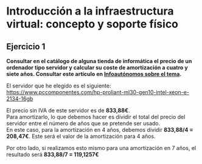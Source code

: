 # Introducción a la infraestructura virtual: concepto y soporte físico

## Ejercicio 1
**Consultar en el catálogo de alguna tienda de informática el precio de un ordenador tipo servidor y calcular su coste de amortización a cuatro y siete años. Consultar este artículo en [Infoautónomos sobre el tema](https://infoautonomos.eleconomista.es/consultas-a-la-comunidad/988/).**

El servidor que he elegido es el siguiente: https://www.pccomponentes.com/hp-proliant-ml30-gen10-intel-xeon-e-2134-16gb

El precio sin IVA de este servidor es de **833,88€**.  
Para amortizarlo, lo que debemos hacer es dividir el total del precio del servidor entre el número de años que se pretende ser usado.  
En este caso, para la amortización en 4 años, debemos dividir **833,88/4 = 208,47€**. Este será el valor de la amortización para 4 años.

Por otro lado, si realizamos esto mismo para una amortización en 7 años, el resultado será **833,88/7 = 119,1257€**
